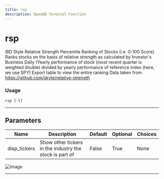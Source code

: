 ```yaml
---
title: rsp
description: OpenBB Terminal Function
---
```


# rsp

IBD Style Relative Strength Percentile Ranking of Stocks (i.e. 0-100 Score). Ranks stocks on the basis of relative strength as calculated by Investor's Business Daily (Yearly performance of stock (most recent quarter is weighted double) divided by yearly performance of reference index (here, we use SPY) Export table to view the entire ranking Data taken from https://github.com/skyte/relative-strength

### Usage

```python
rsp [-t]
```

---

## Parameters

| Name | Description | Default | Optional | Choices |
| ---- | ----------- | ------- | -------- | ------- |
| disp_tickers | Show other tickers in the industry the stock is part of | False | True | None |

![image](https://user-images.githubusercontent.com/85685255/185147757-26b7f2f6-9a51-4ed5-832c-bc7a3ba98a89.png)

---
